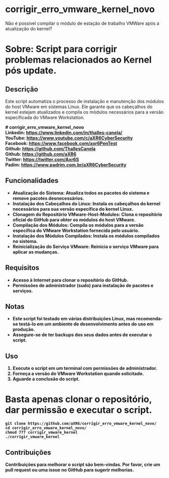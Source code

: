 # corrigir_erro_vmware_kernel_novo
Não é possível compilar o módulo de estação de trabalho VMWare após a atualização do kernel?

# Sobre: Script para corrigir problemas relacionados ao Kernel pós update. <br>

## Descrição
Este script automatiza o processo de instalação e manutenção dos módulos do host VMware em sistemas Linux. Ele garante que os cabeçalhos do kernel estejam atualizados e compila os módulos necessários para a versão especificada do VMware Workstation.

<b># corrigir_erro_vmware_kernel_novo<b><br>
Linkedin: https://www.linkedin.com/in/thalles-canela/ <br>
YouTube:  https://www.youtube.com/c/aXR6CyberSecurity <br>
Facebook: https://www.facebook.com/axr6PenTest <br>
Github:   https://github.com/ThallesCanela <br>
Github:   https://github.com/aXR6 <br>
Twitter:  https://twitter.com/Axr6S <br>
Padim:    https://www.padrim.com.br/aXR6CyberSecurity <br>

## Funcionalidades
- **Atualização do Sistema**: Atualiza todos os pacotes do sistema e remove pacotes desnecessários.
- **Instalação dos Cabeçalhos do Linux**: Instala os cabeçalhos do kernel necessários para sua versão específica do kernel Linux.
- **Clonagem do Repositório VMware-Host-Modules**: Clona o repositório oficial do GitHub para obter os módulos do host VMware.
- **Compilação dos Módulos**: Compila os módulos para a versão específica do VMware Workstation fornecida pelo usuário.
- **Instalação dos Módulos Compilados**: Instala os módulos compilados no sistema.
- **Reinicialização do Serviço VMware**: Reinicia o serviço VMware para aplicar as mudanças.

## Requisitos
- Acesso à Internet para clonar o repositório do GitHub.
- Permissões de administrador (sudo) para instalação de pacotes e serviços.

## Notas
- Este script foi testado em várias distribuições Linux, mas recomenda-se testá-lo em um ambiente de desenvolvimento antes do uso em produção.
- Assegure-se de ter backups dos seus dados antes de executar o script.

## Uso
1. Execute o script em um terminal com permissões de administrador.
2. Forneça a versão do VMware Workstation quando solicitado.
3. Aguarde a conclusão do script.

# Basta apenas clonar o repositório, dar permissão e executar o script.
```
git clone https://github.com/aXR6/corrigir_erro_vmware_kernel_novo/
cd corrigir_erro_vmware_kernel_novo/
chmod 777 corrigir_vmware_kernel
./corrigir_vmware_kernel
```

## Contribuições
Contribuições para melhorar o script são bem-vindas. Por favor, crie um pull request ou uma issue no GitHub para sugerir melhorias.
